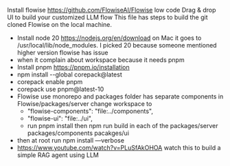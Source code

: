 Install flowise https://github.com/FlowiseAI/Flowise low code Drag & drop UI to build your customized LLM flow
This file has steps to build the git cloned Flowise on the local machine. 
- Install node 20 https://nodejs.org/en/download on Mac it goes to /usr/local/lib/node_modules. I picked 20 because someone mentioned higher version flowise has issue
- when it complain about workspace because it needs pnpm
- Install pnpm https://pnpm.io/installation
- npm install --global corepack@latest
- corepack enable pnpm
- corepack use pnpm@latest-10
- Flowise use monorepo and packages folder has separate components in Flowise/packages/server change workspace to
  - "flowise-components": "file:../components",
  - "flowise-ui": "file:../ui",
  - run pnpm install then npm run build in each of the packages/server packages/components pacakges/ui 
- then at root run npm install —verbose 
- https://www.youtube.com/watch?v=PLuSfAkOHOA watch this to build a simple RAG agent using LLM
